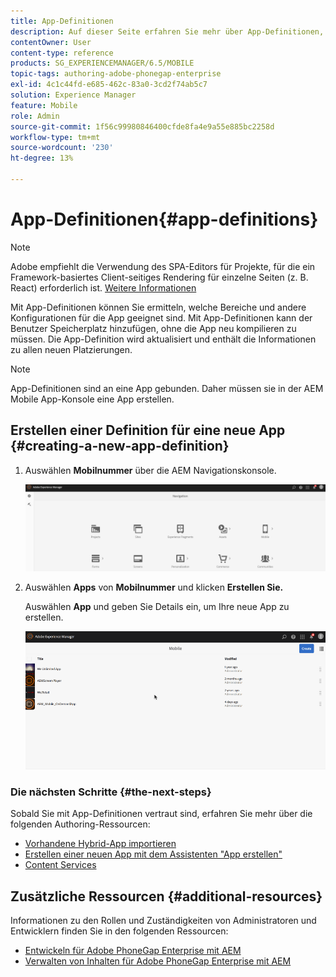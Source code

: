 ```yaml
---
title: App-Definitionen
description: Auf dieser Seite erfahren Sie mehr über App-Definitionen, mit denen Sie erkennen können, welche Bereiche und andere Konfigurationen für die App geeignet sind. Mit App-Definitionen kann der Benutzer Speicherplatz hinzufügen, ohne die App neu kompilieren zu müssen.
contentOwner: User
content-type: reference
products: SG_EXPERIENCEMANAGER/6.5/MOBILE
topic-tags: authoring-adobe-phonegap-enterprise
exl-id: 4c1c44fd-e685-462c-83a0-3cd2f74ab5c7
solution: Experience Manager
feature: Mobile
role: Admin
source-git-commit: 1f56c99980846400cfde8fa4e9a55e885bc2258d
workflow-type: tm+mt
source-wordcount: '230'
ht-degree: 13%

---
```


# App-Definitionen{#app-definitions}

>[!NOTE]
>
>Adobe empfiehlt die Verwendung des SPA-Editors für Projekte, für die ein Framework-basiertes Client-seitiges Rendering für einzelne Seiten (z. B. React) erforderlich ist. [Weitere Informationen](/help/sites-developing/spa-overview.md)

Mit App-Definitionen können Sie ermitteln, welche Bereiche und andere Konfigurationen für die App geeignet sind. Mit App-Definitionen kann der Benutzer Speicherplatz hinzufügen, ohne die App neu kompilieren zu müssen. Die App-Definition wird aktualisiert und enthält die Informationen zu allen neuen Platzierungen.

>[!NOTE]
>
>App-Definitionen sind an eine App gebunden. Daher müssen sie in der AEM Mobile App-Konsole eine App erstellen.

## Erstellen einer Definition für eine neue App {#creating-a-new-app-definition}

1. Auswählen **Mobilnummer** über die AEM Navigationskonsole.

   ![chlimage_1-170](assets/chlimage_1-170.png)

1. Auswählen **Apps** von **Mobilnummer** und klicken **Erstellen Sie.**

   Auswählen **App** und geben Sie Details ein, um Ihre neue App zu erstellen.

   ![chlimage_1-11](assets/chlimage_1-11.gif)

### Die nächsten Schritte {#the-next-steps}

Sobald Sie mit App-Definitionen vertraut sind, erfahren Sie mehr über die folgenden Authoring-Ressourcen:

* [Vorhandene Hybrid-App importieren](/help/mobile/phonegap-adding-content-to-imported-app.md)
* [Erstellen einer neuen App mit dem Assistenten &quot;App erstellen&quot;](/help/mobile/phonegap-create-new-app.md)
* [Content Services](/help/mobile/develop-content-as-a-service.md)

## Zusätzliche Ressourcen {#additional-resources}

Informationen zu den Rollen und Zuständigkeiten von Administratoren und Entwicklern finden Sie in den folgenden Ressourcen:

* [Entwickeln für Adobe PhoneGap Enterprise mit AEM](/help/mobile/developing-in-phonegap.md)
* [Verwalten von Inhalten für Adobe PhoneGap Enterprise mit AEM](/help/mobile/administer-phonegap.md)
